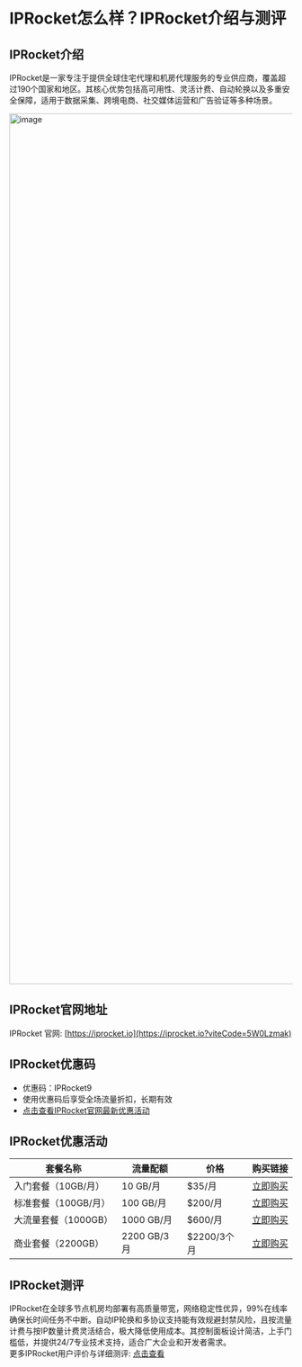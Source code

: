 # IPRocket怎么样？IPRocket介绍与测评

## IPRocket介绍
IPRocket是一家专注于提供全球住宅代理和机房代理服务的专业供应商，覆盖超过190个国家和地区。其核心优势包括高可用性、灵活计费、自动轮换以及多重安全保障，适用于数据采集、跨境电商、社交媒体运营和广告验证等多种场景。

<img width="3279" height="1548" alt="image" src="https://github.com/user-attachments/assets/b93d081d-2f8a-4d37-a8b8-a90a4f914bd2" />

## IPRocket官网地址
IPRocket 官网: [https://iprocket.io](https://iprocket.io?viteCode=5W0Lzmak)

## IPRocket优惠码
- 优惠码：IPRocket9  
- 使用优惠码后享受全场流量折扣，长期有效  
- [点击查看IPRocket官网最新优惠活动](https://iprocket.io?viteCode=5W0Lzmak)

## IPRocket优惠活动
| 套餐名称             | 流量配额      | 价格             | 购买链接                                  |
|----------------------|---------------|------------------|-------------------------------------------|
| 入门套餐（10GB/月）  | 10 GB/月      | $35/月           | [立即购买](https://iprocket.io?viteCode=5W0Lzmak)       |
| 标准套餐（100GB/月） | 100 GB/月     | $200/月          | [立即购买](https://iprocket.io?viteCode=5W0Lzmak)       |
| 大流量套餐（1000GB） | 1000 GB/月    | $600/月          | [立即购买](https://iprocket.io?viteCode=5W0Lzmak)       |
| 商业套餐（2200GB）   | 2200 GB/3月   | $2200/3个月      | [立即购买](https://iprocket.io?viteCode=5W0Lzmak)       |

## IPRocket测评
IPRocket在全球多节点机房均部署有高质量带宽，网络稳定性优异，99%在线率确保长时间任务不中断。自动IP轮换和多协议支持能有效规避封禁风险，且按流量计费与按IP数量计费灵活结合，极大降低使用成本。其控制面板设计简洁，上手门槛低，并提供24/7专业技术支持，适合广大企业和开发者需求。  
更多IPRocket用户评价与详细测评: [点击查看](https://iprocket.io?viteCode=5W0Lzmak)

